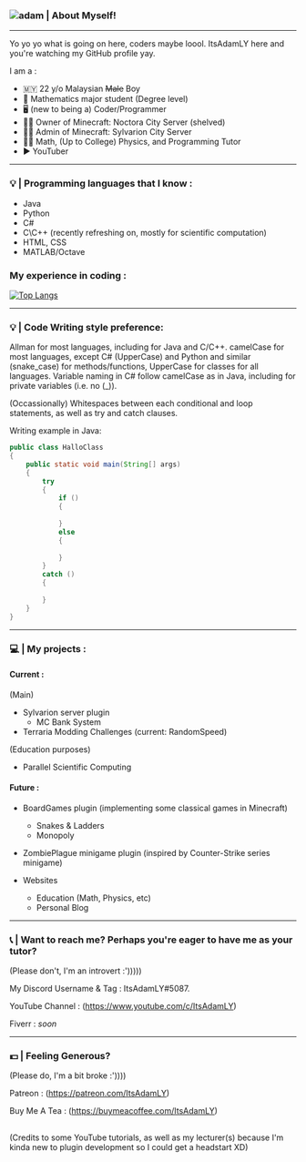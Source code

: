 ### ![adam](https://user-images.githubusercontent.com/84637112/153733153-d83ffa31-ea14-419c-9762-2d1b74228106.jpg)  	| About Myself! 

---------------------------------------------------------------------------------

<!--
**ItsAdamLY/ItsAdamLY** is a ✨ _special_ ✨ repository because its `README.md` (this file) appears on your GitHub profile.

Here are some ideas to get you started:

- 🔭 I’m currently working on ...
- 🌱 I’m currently learning ...
- 👯 I’m looking to collaborate on ...
- 🤔 I’m looking for help with ...
- 💬 Ask me about ...
- 📫 How to reach me: ...
- 😄 Pronouns: ...
- ⚡ Fun fact: ...
-->

Yo yo yo what is going on here, coders maybe loool. ItsAdamLY here and you're watching my GitHub profile yay.

I am a :
- 🇲🇾 22 y/o Malaysian ~~Male~~ Boy
- 🧮 Mathematics major student (Degree level)
- 🖥 (new to being a) Coder/Programmer
- 👨‍💼 Owner of Minecraft: Noctora City Server (shelved)
- 👨‍💼 Admin of Minecraft: Sylvarion City Server
- 👨‍🏫 Math, (Up to College) Physics, and Programming Tutor
- ▶ YouTuber

--------------------------------------------------------------------------------

### 💡 | Programming languages that I know :

- Java
- Python
- C#
- C\C++ (recently refreshing on, mostly for scientific computation)
- HTML, CSS
- MATLAB/Octave

### My experience in coding :

[![Top Langs](https://github-readme-stats.vercel.app/api/top-langs/?username=ItsAdamLY)](https://github.com/anuraghazra/github-readme-stats)

--------------------------------------------------------------------------------

### 💡 | Code Writing style preference:

Allman for most languages, including for Java and C/C++.
camelCase for most languages, except C# (UpperCase) and Python and similar (snake_case) for methods/functions,
UpperCase for classes for all languages. Variable naming in C# follow camelCase as in Java, including for private variables (i.e. no (_)).

(Occassionally) Whitespaces between each conditional and loop statements, as well as try and catch clauses.

Writing example in Java:

```java
public class HalloClass
{
    public static void main(String[] args)
    {
        try
        {
            if ()
            {
                
            }
            else
            {
                
            }
        }
        catch ()
        {
            
        }
    }
}

```

--------------------------------------------------------------------------------

### 💻 | My projects :

#### Current :

(Main)
- Sylvarion server plugin
  - MC Bank System
- Terraria Modding Challenges (current: RandomSpeed)

(Education purposes)
- Parallel Scientific Computing

#### Future :

- BoardGames plugin (implementing some classical games in Minecraft)
  - Snakes & Ladders
  - Monopoly
 
- ZombiePlague minigame plugin (inspired by Counter-Strike series minigame)
 
- Websites
  - Education (Math, Physics, etc)
  - Personal Blog

--------------------------------------------------------------------------------

### 📞 | Want to reach me? Perhaps you're eager to have me as your tutor? 
(Please don't, I'm an introvert :')))))

My Discord Username & Tag : ItsAdamLY#5087.

YouTube Channel : (https://www.youtube.com/c/ItsAdamLY)

Fiverr : _soon_

--------------------------------------------------------------------------------

### 💵 | Feeling Generous? 
(Please do, I'm a bit broke :'))))


Patreon : (https://patreon.com/ItsAdamLY)

Buy Me A Tea : (https://buymeacoffee.com/ItsAdamLY)


##

(Credits to some YouTube tutorials, as well as my lecturer(s) because I'm kinda new to plugin development so I could get a headstart XD)

